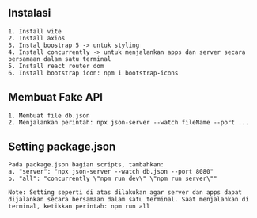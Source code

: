 ## Instalasi
    1. Install vite
    2. Install axios
    3. Instal boostrap 5 -> untuk styling
    4. Install concurrently -> untuk menjalankan apps dan server secara bersamaan dalam satu terminal
    5. Install react router dom
    6. Install bootstrap icon: npm i bootstrap-icons

## Membuat Fake API
    1. Membuat file db.json
    2. Menjalankan perintah: npx json-server --watch fileName --port ...

## Setting package.json
    Pada package.json bagian scripts, tambahkan:     
    a. "server": "npx json-server --watch db.json --port 8080"
    b. "all": "concurrently \"npm run dev\" \"npm run server\""

    Note: Setting seperti di atas dilakukan agar server dan apps dapat dijalankan secara bersamaan dalam satu terminal. Saat menjalankan di terminal, ketikkan perintah: npm run all
    